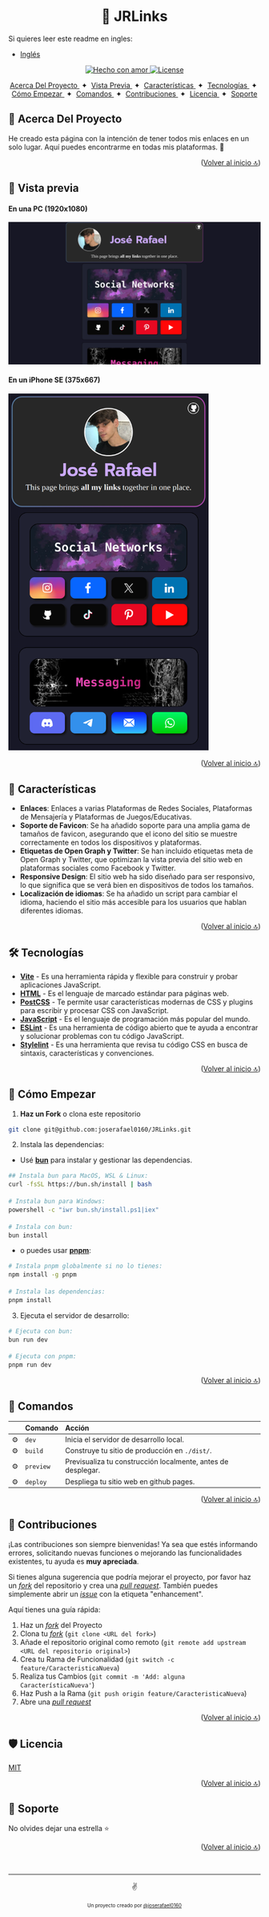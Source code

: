 <a id="top"></a>
<h1 align="center">🔗 JRLinks</h1>

Si quieres leer este readme en ingles:
- [Inglés](https://github.com/joserafael0160/jrlinks/blob/main/readme.md)
   
<p align="center">
  <a href="#">
    <img src="https://img.shields.io/badge/made%20with-love-E760A4.svg" alt="Hecho con amor">
  </a>
  <a href="https://opensource.org/licenses/MIT" target="_blank">
    <img src="https://img.shields.io/badge/license-MIT-green.svg" alt="License">
  </a>
</p>

<div align="center">
    <a href="#-Acerca-Del-Proyecto" target="_blank">
        Acerca Del Proyecto
    </a>
    <span>&nbsp;✦&nbsp;</span>
    <a href="#-Vista-Previa" target="_blank">
        Vista Previa
    </a>
    <span>&nbsp;✦&nbsp;</span>
    <a href="#-Características" target="_blank">
        Características
    </a>
    <span>&nbsp;✦&nbsp;</span>
    <a href="#-Tecnologías" target="_blank">
        Tecnologías
    </a>
    <span>&nbsp;✦&nbsp;</span>
    <a href="#-Cómo-Empezar">
        Cómo Empezar
    </a>
    <span>&nbsp;✦&nbsp;</span>
    <a href="#-Comandos">
        Comandos
    </a>
    <span>&nbsp;✦&nbsp;</span>
    <a href="#-Contribuciones" target="_blank">
        Contribuciones
    </a>
    <span>&nbsp;✦&nbsp;</span>
    <a href="#-Licencia">
        Licencia
    </a>
    <span>&nbsp;✦&nbsp;</span>
    <a href="#-Soporte">
        Soporte
    </a>
</div>

## 📜 Acerca Del Proyecto
He creado esta página con la intención de tener todos mis enlaces en un solo lugar. Aquí puedes encontrarme en todas mis plataformas. 💜

<p align="right">(<a href="#top" >Volver al inicio 🔝</a>)</p>

## 👀 Vista previa
<h4>En una PC (1920x1080)</h4> 
<img src="./src/assets/jrlinks-PC.webp">
<h4>En un iPhone SE (375x667)</h4>
<img src="./src/assets/jrlinks-iPhone-SE.png" alt="project-screenshot" width="400">

<p align="right">(<a href="#top">Volver al inicio 🔝</a>)</p>


## 💬 Características
- **Enlaces**: Enlaces a varias Plataformas de Redes Sociales, Plataformas de Mensajería y Plataformas de Juegos/Educativas.
- **Soporte de Favicon**: Se ha añadido soporte para una amplia gama de tamaños de favicon, asegurando que el icono del sitio se muestre correctamente en todos los dispositivos y plataformas.
- **Etiquetas de Open Graph y Twitter**: Se han incluido etiquetas meta de Open Graph y Twitter, que optimizan la vista previa del sitio web en plataformas sociales como Facebook y Twitter.
- **Responsive Design**: El sitio web ha sido diseñado para ser responsivo, lo que significa que se verá bien en dispositivos de todos los tamaños.
- **Localización de idiomas**: Se ha añadido un script para cambiar el idioma, haciendo el sitio más accesible para los usuarios que hablan diferentes idiomas.

<p align="right">(<a href="#top">Volver al inicio 🔝</a>)</p>

  
## 🛠️ Tecnologías
- [**Vite**](https://vitejs.dev/) - Es una herramienta rápida y flexible para construir y probar aplicaciones JavaScript.
- [**HTML**](https://developer.mozilla.org/es/docs/Web/HTML) - Es el lenguaje de marcado estándar para páginas web.
- [**PostCSS**](https://postcss.org/) - Te permite usar características modernas de CSS y plugins para escribir y procesar CSS con JavaScript.
- [**JavaScript**](https://developer.mozilla.org/es/docs/Web/JavaScript) - Es el lenguaje de programación más popular del mundo.
- [**ESLint**](https://eslint.org/) - Es una herramienta de código abierto que te ayuda a encontrar y solucionar problemas con tu código JavaScript.
- [**Stylelint**](https://stylelint.io/) - Es una herramienta que revisa tu código CSS en busca de sintaxis, características y convenciones.

<p align="right">(<a href="#top">Volver al inicio 🔝</a>)</p>


## 🚀 Cómo Empezar
1. **Haz un Fork** o clona este repositorio

```bash
git clone git@github.com:joserafael0160/JRLinks.git
```

2. Instala las dependencias:

- Usé [**bun**](https://bun.sh) para instalar y gestionar las dependencias.
  
```bash
## Instala bun para MacOS, WSL & Linux:
curl -fsSL https://bun.sh/install | bash

# Instala bun para Windows:
powershell -c "iwr bun.sh/install.ps1|iex"

# Instala con bun:
bun install
```

- o puedes usar [**pnpm**](https://pnpm.io):

```bash
# Instala pnpm globalmente si no lo tienes:
npm install -g pnpm

# Instala las dependencias:
pnpm install
```

3. Ejecuta el servidor de desarrollo:

```bash
# Ejecuta con bun:
bun run dev

# Ejecuta con pnpm:
pnpm run dev
```

<p align="right">(<a href="#top">Volver al inicio 🔝</a>)</p>


## 🧞 Comandos
|      | Comando   | Acción                                        |
| :--- | :-------- | :-------------------------------------------- |
| ⚙️    | `dev`     | Inicia el servidor de desarrollo local.  |
| ⚙️    | `build`   | Construye tu sitio de producción en `./dist/`.      |
| ⚙️    | `preview` | Previsualiza tu construcción localmente, antes de desplegar. |
| ⚙️    | `deploy`  | Despliega tu sitio web en github pages.          |

<p align="right">(<a href="#top">Volver al inicio 🔝</a>)</p>

## 🤝 Contribuciones

¡Las contribuciones son siempre bienvenidas! Ya sea que estés informando errores, solicitando nuevas funciones o mejorando las funcionalidades existentes, tu ayuda es **muy apreciada**.

Si tienes alguna sugerencia que podría mejorar el proyecto, por favor haz un [_fork_](https://github.com/joserafael0160/jrlinks/fork) del repositorio y crea una [_pull request_](https://github.com/joserafael0160/jrlinks/pulls). También puedes simplemente abrir un [_issue_](https://github.com/joserafael0160/jrlinks/issues) con la etiqueta "enhancement".

Aquí tienes una guía rápida:

1. Haz un [_fork_](https://github.com/joserafael0160/jrlinks/fork) del Proyecto
2. Clona tu [_fork_](https://github.com/joserafael0160/jrlinks/fork) (`git clone <URL del fork>`)
3. Añade el repositorio original como remoto (`git remote add upstream <URL del repositorio original>`)
4. Crea tu Rama de Funcionalidad (`git switch -c feature/CaracteristicaNueva`)
5. Realiza tus Cambios (`git commit -m 'Add: alguna CaracterísticaNueva'`)
6. Haz Push a la Rama (`git push origin feature/CaracteristicaNueva`)
7. Abre una [_pull request_](https://github.com/joserafael0160/jrlinks/pulls)

<p align="right">(<a href="#top">Volver al inicio 🔝</a>)</p>

## 🛡️ Licencia
[MIT](https://github.com/joserafael0160/jrlinks/blob/main/LICENSE)

<p align="right">(<a href="#top">Volver al inicio 🔝</a>)</p>

## 🙏 Soporte
No olvides dejar una estrella ⭐️

<p align="right">(<a href="#top">Volver al inicio 🔝</a>)</p>

<br>
<hr>
<p align="center">✌️</p>
<p align="center">
<sub><sup>Un proyecto creado por <a href="https://github.com/joserafael0160">@joserafael0160</a></sup></sub>
</p>